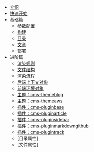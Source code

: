 * [介绍](/zh-cn/solutions/cms/)
* [快速开始](/zh-cn/solutions/cms/getting-started.md)
* 基础篇
  - [参数配置](/zh-cn/solutions/cms/basic/config.md)
  - [构建](/zh-cn/solutions/cms/basic/build.md)
  - [目录](/zh-cn/solutions/cms/basic/category.md)
  - [文章](/zh-cn/solutions/cms/basic/article.md)
  - [部署](/zh-cn/solutions/cms/basic/deployment.md)
* 进阶篇
  - [渲染规则](/zh-cn/solutions/cms/advanced/rule.md)
  - [文件结构](/zh-cn/solutions/cms/advanced/structure.md)
  - [渲染流程](/zh-cn/solutions/cms/advanced/render.md)
  - [后端上下文对象](/zh-cn/solutions/cms/advanced/data-backend.md)
  - [前端环境对象](/zh-cn/solutions/cms/advanced/data-front.md)
  - [主题：cms-themeblog](/zh-cn/solutions/cms/advanced/theme-cms-themeblog.md)
  - [主题：cms-themeaws](/zh-cn/solutions/cms/advanced/theme-cms-themeaws.md)
  - [插件：cms-pluginbase](/zh-cn/solutions/cms/advanced/plugin-cms-pluginbase.md)
  - [插件：cms-pluginarticle](/zh-cn/solutions/cms/advanced/plugin-cms-pluginarticle.md)
  - [插件：cms-pluginsidebar](/zh-cn/solutions/cms/advanced/plugin-cms-pluginsidebar.md)
  - [插件：cms-pluginmarkdowngithub](/zh-cn/solutions/cms/advanced/plugin-cms-pluginmarkdowngithub.md)
  - [插件：cms-plugintrack](/zh-cn/solutions/cms/advanced/plugin-cms-plugintrack.md)
  - [目录属性]
  - [文件属性]

